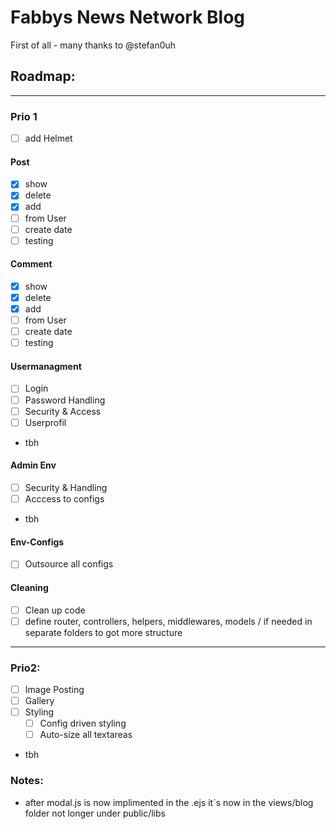 # Fabbys News Network Blog

First of all - many thanks to @stefan0uh

## Roadmap:

----------

### Prio 1
- [ ] add Helmet
#### Post
- [x] show
- [x] delete
- [x] add
- [ ] from User
- [ ] create date
- [ ] testing

#### Comment   
- [x] show
- [x] delete
- [x] add
- [ ] from User
- [ ] create date
- [ ] testing

#### Usermanagment
- [ ] Login
- [ ] Password Handling
- [ ] Security & Access
- [ ] Userprofil
- tbh

#### Admin Env
- [ ] Security & Handling
- [ ] Acccess to configs
- tbh

#### Env-Configs
- [ ] Outsource all configs

#### Cleaning
- [ ] Clean up code
- [ ] define router, controllers, helpers, middlewares, models / if needed in separate folders to got more structure

----------

### Prio2:
- [ ] Image Posting
- [ ] Gallery
- [ ] Styling
    - [ ] Config driven styling
    - [ ] Auto-size all textareas
- tbh

### Notes:

- after modal.js is now implimented in the .ejs it´s now in the views/blog folder not longer under public/libs